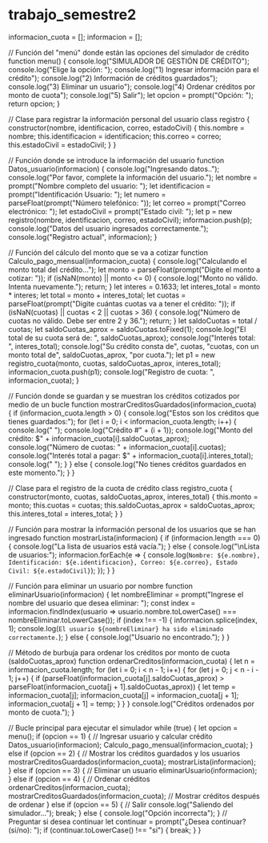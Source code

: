 # trabajo_semestre2
informacion_cuota = [];
informacion = [];

// Función del "menú" donde están las opciones del simulador de crédito
function menu() {
    console.log("SIMULADOR DE GESTIÓN DE CRÉDITO");
    console.log("Elige la opción: ");
    console.log("1) Ingresar información para el crédito");
    console.log("2) Información de créditos guardados");
    console.log("3) Eliminar un usuario");
    console.log("4) Ordenar créditos por monto de cuota");
    console.log("5) Salir");
    let opcion = prompt("Opción: ");
    return opcion;
}

// Clase para registrar la información personal del usuario
class registro {
    constructor(nombre, identificacion, correo, estadoCivil) {
        this.nombre = nombre;
        this.identificacion = identificacion;
        this.correo = correo;
        this.estadoCivil = estadoCivil;
    }
}

// Función donde se introduce la información del usuario
function Datos_usuario(informacion) {
    console.log("Ingresando datos..");
    console.log("Por favor, complete la información del usuario.");
    let nombre = prompt("Nombre completo del usuario: ");
    let identificacion = prompt("Identificación Usuario: ");
    let numero = parseFloat(prompt("Número telefónico: "));
    let correo = prompt("Correo electrónico: ");
    let estadoCivil = prompt("Estado civil: ");
    let p = new registro(nombre, identificacion, correo, estadoCivil);
    informacion.push(p);
    console.log("Datos del usuario ingresados correctamente.");
    console.log("Registro actual", informacion);
}

// Función del cálculo del monto que se va a cotizar
function Calculo_pago_mensual(informacion_cuota) {
    console.log("Calculando el monto total del crédito...");
    let monto = parseFloat(prompt("Digite el monto a cotizar: "));
    if (isNaN(monto) || monto <= 0) {
        console.log("Monto no válido. Intenta nuevamente.");
        return;
    }
    let interes = 0.1633;
    let interes_total = monto * interes;
    let total = monto + interes_total;
    let cuotas = parseFloat(prompt("Digite cuántas cuotas va a tener el crédito: "));
    if (isNaN(cuotas) || cuotas < 2 || cuotas > 36) {
        console.log("Número de cuotas no válido. Debe ser entre 2 y 36.");
        return;
    }
    let saldoCuotas = total / cuotas;
    let saldoCuotas_aprox = saldoCuotas.toFixed(1);
    console.log("El total de su cuota será de: ", saldoCuotas_aprox);
    console.log("Interés total: ", interes_total);
    console.log("Su crédito consta de", cuotas, "cuotas, con un monto total de", saldoCuotas_aprox, "por cuota."); 
    let p1 = new registro_cuota(monto, cuotas, saldoCuotas_aprox, interes_total);
    informacion_cuota.push(p1);
    console.log("Registro de cuota: ", informacion_cuota);
}

// Función donde se guardan y se muestran los créditos cotizados por medio de un bucle
function mostrarCreditosGuardados(informacion_cuota) {
    if (informacion_cuota.length > 0) {
        console.log("Estos son los créditos que tienes guardados:");
        for (let i = 0; i < informacion_cuota.length; i++) {
            console.log(" ");
            console.log("Crédito #" + (i + 1));
            console.log("Monto del crédito: $" + informacion_cuota[i].saldoCuotas_aprox);
            console.log("Número de cuotas: " + informacion_cuota[i].cuotas);
            console.log("Interés total a pagar: $" + informacion_cuota[i].interes_total);
            console.log(" ");
        }
    } else {
        console.log("No tienes créditos guardados en este momento.");
    }
}

// Clase para el registro de la cuota de crédito
class registro_cuota {
    constructor(monto, cuotas, saldoCuotas_aprox, interes_total) {
        this.monto = monto;
        this.cuotas = cuotas;
        this.saldoCuotas_aprox = saldoCuotas_aprox;
        this.interes_total = interes_total;
    }
}

// Función para mostrar la información personal de los usuarios que se han ingresado
function mostrarLista(informacion) {
    if (informacion.length === 0) {
        console.log("La lista de usuarios está vacía.");
    } else {
        console.log("\nLista de usuarios:");
        informacion.forEach(e => {
            console.log(`Nombre: ${e.nombre}, Identificación: ${e.identificacion}, Correo: ${e.correo}, Estado Civil: ${e.estadoCivil}`);
        });
    }
}

// Función para eliminar un usuario por nombre
function eliminarUsuario(informacion) {
    let nombreEliminar = prompt("Ingrese el nombre del usuario que desea eliminar: ");
    const index = informacion.findIndex(usuario => usuario.nombre.toLowerCase() === nombreEliminar.toLowerCase());
    if (index !== -1) {
        informacion.splice(index, 1);
        console.log(`El usuario ${nombreEliminar} ha sido eliminado correctamente.`);
    } else {
        console.log("Usuario no encontrado.");
    }
}

// Método de burbuja para ordenar los créditos por monto de cuota (saldoCuotas_aprox)
function ordenarCreditos(informacion_cuota) {
    let n = informacion_cuota.length;
    for (let i = 0; i < n - 1; i++) {
        for (let j = 0; j < n - i - 1; j++) {
            if (parseFloat(informacion_cuota[j].saldoCuotas_aprox) > parseFloat(informacion_cuota[j + 1].saldoCuotas_aprox)) {
                let temp = informacion_cuota[j];
                informacion_cuota[j] = informacion_cuota[j + 1];
                informacion_cuota[j + 1] = temp;
            }
        }
    }
    console.log("Créditos ordenados por monto de cuota.");
}

// Bucle principal para ejecutar el simulador
while (true) {
    let opcion = menu();
    if (opcion == 1) { // Ingresar usuario y calcular crédito
        Datos_usuario(informacion);
        Calculo_pago_mensual(informacion_cuota);
    } else if (opcion == 2) { // Mostrar los créditos guardados y los usuarios
        mostrarCreditosGuardados(informacion_cuota);
        mostrarLista(informacion);
    } else if (opcion == 3) { // Eliminar un usuario
        eliminarUsuario(informacion);
    } else if (opcion == 4) { // Ordenar créditos
        ordenarCreditos(informacion_cuota);
        mostrarCreditosGuardados(informacion_cuota); // Mostrar créditos después de ordenar
    } else if (opcion == 5) { // Salir
        console.log("Saliendo del simulador...");
        break;
    } else {
        console.log("Opción incorrecta");
    }
    // Preguntar si desea continuar
    let continuar = prompt("¿Desea continuar? (si/no): ");
    if (continuar.toLowerCase() !== "si") {
        break;
    }
}

